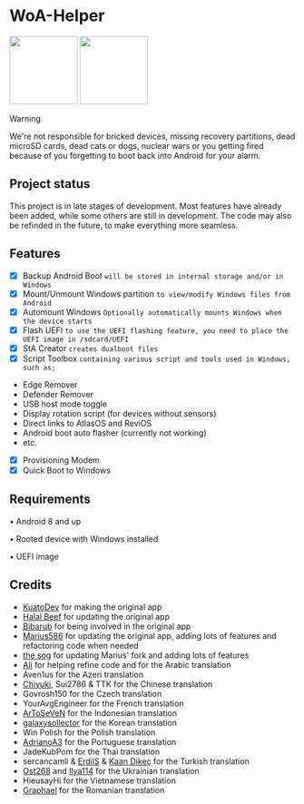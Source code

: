 # WoA-Helper
<p float="left" >
<img src="Helper-dark.png" width="120" >
<img src="Helper-light.png" width="120">
</p>

> [!WARNING]
> 
> We're not responsible for bricked devices, missing recovery partitions, dead microSD cards, dead cats or dogs, nuclear wars or you getting fired because of you forgetting to boot back into Android for your alarm.

## Project status
This project is in late stages of development. Most features have already been added, while some others are still in development. The code may also be refinded in the future, to make everything more seamless.

## Features
- [x] Backup Android Boot ```will be stored in internal storage and/or in Windows```
- [x] Mount/Unmount Windows partition ```to view/modify Windows files from Android```
- [x] Automount Windows ```Optionally automatically mounts Windows when the device starts```
- [x] Flash UEFI ```to use the UEFI flashing feature, you need to place the UEFI image in /sdcard/UEFI```
- [x] StA Creator ```creates dualboot files```
- [x] Script Toolbox ```containing various script and tools used in Windows, such as;```
- Edge Remover
- Defender Remover
- USB host mode toggle
- Display rotation script (for devices without sensors)
- Direct links to AtlasOS and ReviOS
- Android boot auto flasher (currently not working)
- etc.
- [x] Provisioning Modem
- [x] Quick Boot to Windows

## Requirements
• Android 8 and up

• Rooted device with Windows installed

• UEFI image

## Credits
- [KuatoDev](https://github.com/KuatoDev) for making the original app
- [Halal Beef](https://github.com/halal-beef) for updating the original app
- [Bibarub](https://github.com/bibarub) for being involved in the original app
- [Marius586](https://github.com/Marius586) for updating the original app, adding lots of features and refactoring code when needed
- [the sog](https://github.com/n00b69) for updating Marius' fork and adding lots of features
- [Ali](https://github.com/gixousiyq) for helping refine code and for the Arabic translation
- Aven1us for the Azeri translation
- [Chiyuki](https://github.com/chiyuki0325), Sui2786 & TTK for the Chinese translation
- Govrosh150 for the Czech translation
- YourAvgEngineer for the French translation
- [ArToSeVeN](https://github.com/Artoseven) for the Indonesian translation
- [galaxysollector](https://github.com/galaxysollector) for the Korean translation
- Win Polish for the Polish translation
- [AdrianoA3](https://github.com/AdrianoA3) for the Portuguese translation
- JadeKubPom for the Thai translation
- sercancamli & [ErdilS](https://github.com/erdilS) & [Kaan Dikeç](https://github.com/dikeckaan) for the Turkish translation
- [Ost268](https://github.com/Ost268) and [Ilya114](https://github.com/Ilya114) for the Ukrainian translation
- HieusayHi for the Vietnamese translation
- [Graphael](https://github.com/saulgoodman4534) for the Romanian translation


















